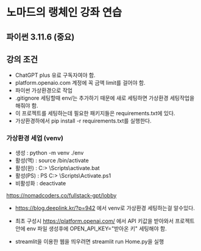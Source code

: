 # 노마드의 랭체인 강좌 연습

## 파이썬 3.11.6 (중요)

## 강의 조건
- ChatGPT plus 유료 구독자여야 함.
- platform.openaio.com 계정에 꼭 금액 limit를 걸어야 함.
- 파이썬 가상환경으로 작업
- .gitignore 세팅할때 env/는 추가하기 때문에 새로 세팅하면 가상환경 세팅작업을 해줘야 함.
- 이 프로젝트를 세팅하는데 필요한 패키지들은 requirements.txt에 있다.
- 가상환경하에서 pip install -r requirements.txt를 실행한다.

### 가상환경 세업 (venv)
- 생성 : python -m venv ./env 
- 활성(맥) : source <venv>/bin/activate
- 활성(윈) : C:\> <venv>\Scripts\activate.bat
- 활성(PS) : PS C:\> <venv>\Scripts\Activate.ps1
- 비활성화 : deactivate

https://nomadcoders.co/fullstack-gpt/lobby

    
- https://blog.deeplink.kr/?p=942 에서 venv로 가상환경 세팅하는걸 알수있다.  
  
- 최초 구성시 https://platform.openai.com/ 에서 API 키값을 받아와서 
프로젝트 안에 env 파일 생성후에 OPEN_API_KEY="받아온 키" 세팅해야 함.

- streamlit을 이용한 웹을 띄우려면 streamlit run Home.py을 실행
